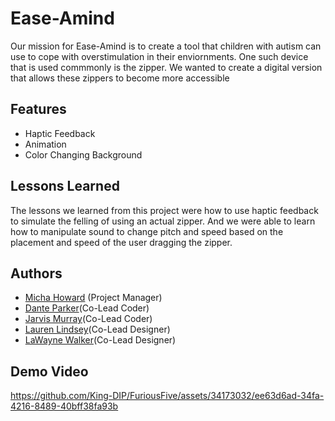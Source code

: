 
# Ease-Amind

Our mission for Ease-Amind is to create a tool that children with autism can use to cope with overstimulation in their enviornments. One such device that is used commmonly is the zipper. We wanted to create a digital version that allows these zippers to become more accessible


## Features

- Haptic Feedback
- Animation
- Color Changing Background

## Lessons Learned

The lessons we learned from this project were how to use haptic feedback to simulate the felling of using an actual zipper.
And we were able to learn how to manipulate sound to change pitch and speed based on the placement and speed of the user dragging the zipper. 

## Authors

- [Micha Howard](https://github.com/mikeboi08) (Project Manager)
- [Dante Parker](https://github.com/King-DIP)(Co-Lead Coder)
- [Jarvis Murray](https://github.com/Lightningspree)(Co-Lead Coder)
- [Lauren Lindsey](https://github.com/laurenkatieee)(Co-Lead Designer)
- [LaWayne Walker](https://github.com/wynewlker)(Co-Lead Designer)



## Demo Video

https://github.com/King-DIP/FuriousFive/assets/34173032/ee63d6ad-34fa-4216-8489-40bff38fa93b
